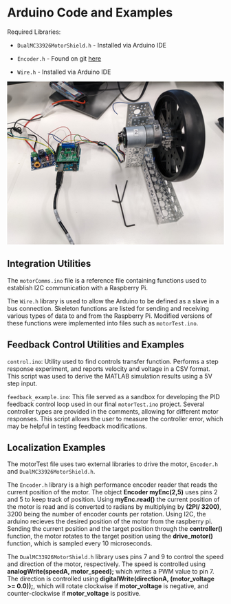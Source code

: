 # Arduino Code and Examples

Required Libraries:

* `DualMC33926MotorShield.h` - Installed via Arduino IDE
* `Encoder.h` - Found on git [here](https://www.pjrc.com/teensy/td_libs_Encoder.html)

* `Wire.h` - Installed via Arduino IDE

![](../img/motor_system.jpg)

## Integration Utilities

The `motorComms.ino` file is a reference file containing functions used to establish I2C communication with a Raspberry Pi.

The `Wire.h` library is used to allow the Arduino to be defined as a slave in a bus connection. Skeleton functions are listed for sending and receiving various types of data to and from the Raspberry Pi. Modified versions of these functions were implemented into files such as `motorTest.ino`.

## Feedback Control Utilities and Examples

`control.ino`: Utility used to find controls transfer function. Performs
a step response experiment, and reports velocity and voltage in a CSV
format. This script was used to derive the MATLAB simulation results
using a 5V step input.

`feedback_example.ino`: This file served as a sandbox for developing 
the PID feedback control loop used in our final `motorTest.ino`
project. Several controller types are provided in the comments, 
allowing for different motor responses. This script allows the user to
measure the controller error, which may be helpful in testing feedback
modifications.

## Localization Examples

The motorTest file uses two external libraries to drive the motor, `Encoder.h` and `DualMC33926MotorShield.h`.

The `Encoder.h` library is a high performance encoder reader that reads the current position of the motor. The object **Encoder myEnc(2,5)** uses pins 2 and 5 to keep track of position. Using **myEnc.read()** the current position of the motor is read and is converted to radians by multiplying by **(2PI/ 3200)**, 3200 being the number of encoder counts per rotation. Using I2C, the arduino recieves the desired position of the motor from the raspberry pi. Sending the current position and the target position through the **controller()** function, the motor rotates to the target position using the **drive_motor()** function, which is sampled every 10 microseconds. 

The `DualMC33926MotorShield.h` library uses pins 7 and 9 to control the speed and direction of the motor, respectively. The speed is controlled using **analogWrite(speedA, motor_speed);** which writes a PWM value to pin 7. The direction is controlled using **digitalWrite(directionA, (motor_voltage >= 0.0));**, which will rotate clockwise if **motor_voltage** is negative, and counter-clockwise if **motor_voltage** is positive. 
